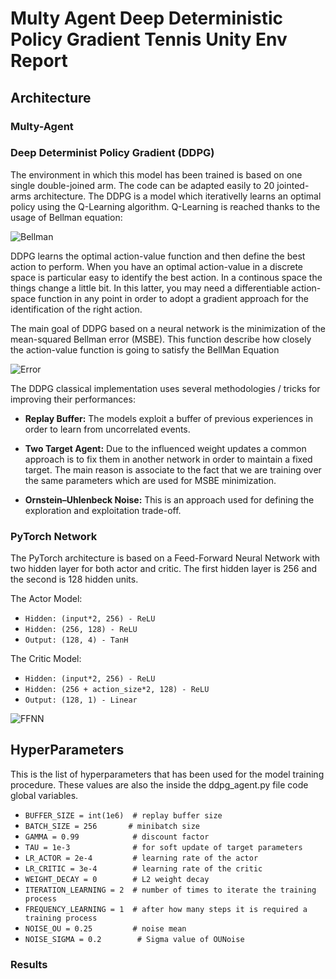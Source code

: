 # Multy Agent Deep Deterministic Policy Gradient Tennis Unity Env Report

## Architecture

### Multy-Agent

### Deep Determinist Policy Gradient (DDPG)

The environment in which this model has been trained is based on one single double-joined arm. The code can be adapted easily to 20 jointed-arms architecture. The DDPG is a model which iterativelly learns an optimal policy using the Q-Learning algorithm. Q-Learning is reached thanks to the usage of Bellman equation:

![Bellman](https://spinningup.openai.com/en/latest/_images/math/339d9f6adec072789c579d36f9d1791e6246b075.svg)

DDPG learns the optimal action-value function and then define the best action to perform. When you have an optimal action-value in a discrete space is particular easy to identify the best action. In a continous space the things change a little bit. In this latter, you may need a differentiable action-space function in any point in order to adopt a gradient approach for the identification of the right action. 

The main goal of DDPG based on a neural network is the minimization of the mean-squared Bellman error (MSBE). This function describe how closely the action-value function is going to satisfy the BellMan Equation

![Error](https://spinningup.openai.com/en/latest/_images/math/d193a1fae2f39357adc458987f0301518f3cd669.svg)

The DDPG classical implementation uses several methodologies / tricks for improving their performances:

* **Replay Buffer:** The models exploit a buffer of previous experiences in order to learn from uncorrelated events.

* **Two Target Agent:** Due to the influenced weight updates a common approach is to fix them in another network in order to maintain a fixed target. The main reason is associate to the fact that we are training over the same parameters which are used for MSBE minimization.

* **Ornstein–Uhlenbeck Noise:** This is an approach used for defining the exploration and exploitation trade-off. 

### PyTorch Network

The PyTorch architecture is based on a Feed-Forward Neural Network with two hidden layer for both actor and critic. The first hidden layer is 256 and the second is 128 hidden units. 

The Actor Model:
* ```Hidden: (input*2, 256) - ReLU```
* ```Hidden: (256, 128) - ReLU```
* ```Output: (128, 4) - TanH```

The Critic Model:
* ```Hidden: (input*2, 256) - ReLU```
* ```Hidden: (256 + action_size*2, 128) - ReLU```
* ```Output: (128, 1) - Linear```

![FFNN](http://neuralnetworksanddeeplearning.com/images/tikz11.png)

## HyperParameters

This is the list of hyperparameters that has been used for the model training procedure. These values are also the inside the ddpg_agent.py file code global variables. 

*  ```BUFFER_SIZE = int(1e6)  # replay buffer size```
* ```BATCH_SIZE = 256       # minibatch size```
* ```GAMMA = 0.99            # discount factor```
* ```TAU = 1e-3              # for soft update of target parameters```
* ```LR_ACTOR = 2e-4         # learning rate of the actor ```
* ```LR_CRITIC = 3e-4        # learning rate of the critic```
* ```WEIGHT_DECAY = 0        # L2 weight decay```
* ```ITERATION_LEARNING = 2  # number of times to iterate the training process```
* ```FREQUENCY_LEARNING = 1  # after how many steps it is required a training process```
* ```NOISE_OU = 0.25         # noise mean ```
* ```NOISE_SIGMA = 0.2        # Sigma value of OUNoise ```


### Results
